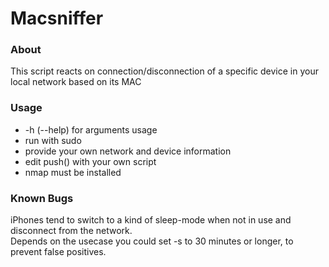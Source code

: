 # Macsniffer

### About

This script reacts on connection/disconnection of a specific device in your local network based on its MAC 

### Usage

- -h (--help) for arguments usage
- run with sudo
- provide your own network and device information
- edit push() with your own script
- nmap must be installed

### Known Bugs

iPhones tend to switch to a kind of sleep-mode when not in use and disconnect from the network. <br>
Depends on the usecase you could set -s to 30 minutes or longer, to prevent false positives.
